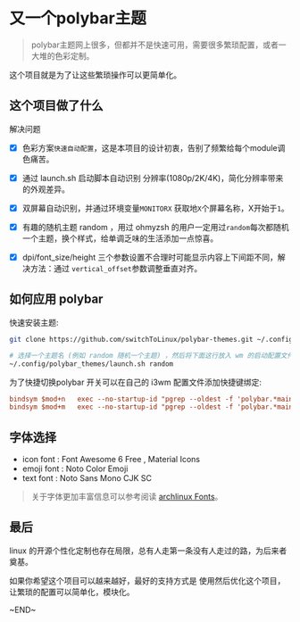# 又一个polybar主题
> polybar主题网上很多，但都并不是快速可用，需要很多繁琐配置，或者一大堆的色彩定制。

这个项目就是为了让这些繁琐操作可以更简单化。

## 这个项目做了什么

解决问题
- [x] 色彩方案`快速自动配置`，这是本项目的设计初衷，告别了频繁给每个module调色痛苦。
- [x] 通过 launch.sh 启动脚本自动识别 分辨率(1080p/2K/4K)，简化分辨率带来的外观差异。
- [x] 双屏幕自动识别，并通过环境变量`MONITORX` 获取地`X`个屏幕名称，X开始于`1`。
- [x] 有趣的随机主题 random ，用过 ohmyzsh 的用户一定用过`random`每次都随机一个主题，换个样式，给单调乏味的生活添加一点惊喜。
- [x] dpi/font_size/height 三个参数设置不合理时可能显示内容上下间距不同，解决方法：通过 `vertical_offset`参数调整垂直对齐。


## 如何应用 polybar

快速安装主题:

```sh
git clone https://github.com/switchToLinux/polybar-themes.git ~/.config/polybar_themes

# 选择一个主题名 (例如 random 随机一个主题) ，然后将下面这行放入 wm 的启动配置文件中
~/.config/polybar_themes/launch.sh random

```

为了快捷切换polybar 开关可以在自己的 i3wm 配置文件添加快捷键绑定:
```ini
bindsym $mod+n   exec --no-startup-id "pgrep --oldest -f 'polybar.*main_top'    > /tmp/tmp.polybar.pid && polybar-msg -p $(cat /tmp/tmp.polybar.pid) cmd toggle"
bindsym $mod+m   exec --no-startup-id "pgrep --oldest -f 'polybar.*main_bottom' > /tmp/tmp.polybar.pid && polybar-msg -p $(cat /tmp/tmp.polybar.pid) cmd toggle"
```


## 字体选择

- icon font :  Font Awesome 6 Free , Material Icons
- emoji font : Noto Color Emoji
- text font : Noto Sans Mono CJK SC

> 关于字体更加丰富信息可以参考阅读 [archlinux Fonts](https://wiki.archlinux.org/title/Fonts)。


## 最后

linux 的开源个性化定制也存在局限，总有人走第一条没有人走过的路，为后来者奠基。

如果你希望这个项目可以越来越好，最好的支持方式是 使用然后优化这个项目，让繁琐的配置可以简单化，模块化。

~END~


